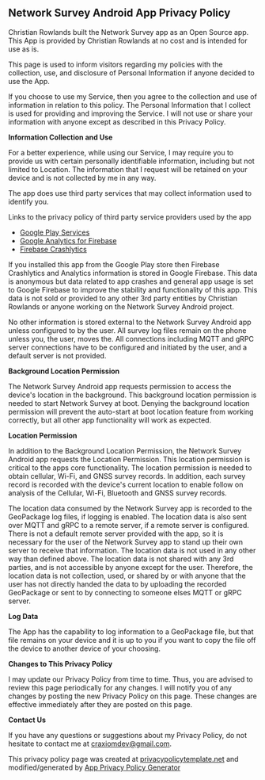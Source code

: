 ## Network Survey Android App Privacy Policy

Christian Rowlands built the Network Survey app as an Open Source app. This App is provided by Christian Rowlands at no cost and is intended for use as is.

This page is used to inform visitors regarding my policies with the collection, use, and disclosure of Personal Information if anyone decided to use the App.

If you choose to use my Service, then you agree to the collection and use of information in relation to this policy. The Personal Information that I collect is
used for providing and improving the Service. I will not use or share your information with anyone except as described in this Privacy Policy.

**Information Collection and Use**

For a better experience, while using our Service, I may require you to provide us with certain personally identifiable 
information, including but not limited to Location. The information that I request will be retained on your device and 
is not collected by me in any way.

The app does use third party services that may collect information used to identify you.

Links to the privacy policy of third party service providers used by the app

*   [Google Play Services](https://www.google.com/policies/privacy/)
*   [Google Analytics for Firebase](https://firebase.google.com/policies/analytics)
*   [Firebase Crashlytics](https://firebase.google.com/support/privacy/)

If you installed this app from the Google Play store then Firebase Crashlytics and Analytics information is stored in Google Firebase. This data is anonymous
but data related to app crashes and general app usage is set to Google Firebase to improve the stability and functionality of this app. This data is not sold
or provided to any other 3rd party entities by Christian Rowlands or anyone working on the Network Survey Android project.

No other information is stored external to the Network Survey Android app unless configured to by the user. All survey log files remain
on the phone unless you, the user, moves the. All connections including MQTT and gRPC server connections have to be
configured and initiated by the user, and a default server is not provided.

**Background Location Permission**

The Network Survey Android app requests permission to access the device's location in the background. This background location
permission is needed to start Network Survey at boot. Denying the background location permission will prevent the auto-start
at boot location feature from working correctly, but all other app functionality will work as expected.

**Location Permission**

In addition to the Background Location Permission, the Network Survey Android app requests the Location Permission. This
location permission is critical to the apps core functionality. The location permission is needed to obtain cellular,
Wi-Fi, and GNSS survey records. In addition, each survey record is recorded with the device's current location to enable
follow on analysis of the Cellular, Wi-Fi, Bluetooth and GNSS survey records.

The location data consumed by the Network Survey app is recorded to the GeoPackage log files, if logging is enabled. The
location data is also sent over MQTT and gRPC to a remote server, if a remote server is configured. There is not a default
remote server provided with the app, so it is necessary for the user of the Network Survey app to stand up their own
server to receive that information. The location data is not used in any other way than defined above. The location data
is not shared with any 3rd parties, and is not accessible by anyone except for the user. Therefore, the location data
is not collection, used, or shared by or with anyone that the user has not directly handed the data to by uploading
the recorded GeoPackage or sent to by connecting to someone elses MQTT or gRPC server.

**Log Data**

The App has the capability to log information to a GeoPackage file, but that file remains on your device and it is up to you
if you want to copy the file off the device to another device of your choosing.

**Changes to This Privacy Policy**

I may update our Privacy Policy from time to time. Thus, you are advised to review this page periodically for any changes. I will 
notify you of any changes by posting the new Privacy Policy on this page. These changes are effective immediately after they are posted on this page.

**Contact Us**

If you have any questions or suggestions about my Privacy Policy, do not hesitate to contact me at craxiomdev@gmail.com.

This privacy policy page was created at [privacypolicytemplate.net](https://privacypolicytemplate.net) and modified/generated by [App Privacy Policy Generator](https://app-privacy-policy-generator.firebaseapp.com/)





